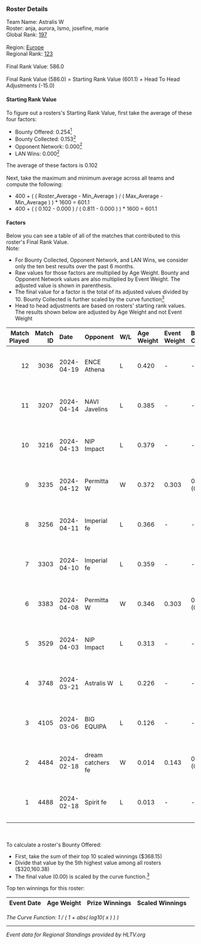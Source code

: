 ### Roster Details<br />
Team Name: Astralis W<br />
Roster: anja, aurora, Ismo, josefine, marie<br />
Global Rank: [197](../standings_global.md)<br />
<br />
Region: [Europe]( ../standings_europe.md)<br />
Regional Rank: [123]( ../standings_europe.md)<br />
<br />
Final Rank Value:  586.0<br />
<br />
Final Rank Value (586.0) = Starting Rank Value (601.1) + Head To Head Adjustments (-15.0)<br />

#### Starting Rank Value<br />
To figure out a rosters's Starting Rank Value, first take the average of these four factors:<br />
- Bounty Offered: 0.254[<sup>1</sup>](#table2)
- Bounty Collected: 0.153[<sup>2</sup>](#table1)
- Opponent Network: 0.000[<sup>2</sup>](#table1)
- LAN Wins: 0.000[<sup>2</sup>](#table1)

The average of these factors is 0.102<br />
<br />
Next, take the maximum and minimum average across all teams and compute the following:<br />
- 400 + ( ( Roster_Average - Min_Average ) / ( Max_Average - Min_Average ) ) * 1600 = 601.1
- 400 + ( ( 0.102 - 0.000 ) / ( 0.811 - 0.000 ) ) * 1600 = 601.1


#### Factors<br />
Below you can see a table of all of the matches that contributed to this roster's Final Rank Value.<br />
Note:<br />

- For Bounty Collected, Opponent Network, and LAN Wins, we consider only the ten best results over the past 6 months.
- Raw values for those factors are multiplied by Age Weight. Bounty and Opponent Network values are also multiplied by Event Weight. The adjusted value is shown in parenthesis.
- The final value for a factor is the total of its adjusted values divided by 10. Bounty Collected is further scaled by the curve function[<sup>3</sup>](#curveFunction)
- Head to head adjustments are based on rosters' starting rank values. The results shown below are adjusted by Age Weight and not Event Weight
<span id="table1"></span><br />


| Match Played | Match ID | Date       | Opponent          | W/L | Age Weight | Event Weight | Bounty Collected | Opponent Network | LAN Wins  | H2H Adj. | Roster                              |
| -: | -: | :- | :- | :- | :- | :- | :- | :- | :- | -: | :- |
|           12 |     3036 | 2024-04-19 | ENCE Athena       | L   | 0.420      | -            | -                | -                | -         |    -6.07 | anja, aurora, Ismo, josefine, marie |
|           11 |     3207 | 2024-04-14 | NAVI Javelins     | L   | 0.385      | -            | -                | -                | -         |    -3.08 | anja, aurora, Ismo, josefine, marie |
|           10 |     3216 | 2024-04-13 | NIP Impact        | L   | 0.379      | -            | -                | -                | -         |    -4.05 | anja, aurora, Ismo, josefine, marie |
|            9 |     3235 | 2024-04-12 | Permitta W        | W   | 0.372      | 0.303        | 0.000 (0.000)    | 0.014 (0.002)    | 0 (0.000) |     4.26 | anja, aurora, Ismo, josefine, marie |
|            8 |     3256 | 2024-04-11 | Imperial fe       | L   | 0.366      | -            | -                | -                | -         |    -1.11 | anja, aurora, Ismo, josefine, marie |
|            7 |     3303 | 2024-04-10 | Imperial fe       | L   | 0.359      | -            | -                | -                | -         |    -1.10 | anja, aurora, Ismo, josefine, marie |
|            6 |     3383 | 2024-04-08 | Permitta W        | W   | 0.346      | 0.303        | 0.000 (0.000)    | 0.014 (0.001)    | 0 (0.000) |     3.94 | anja, aurora, Ismo, josefine, marie |
|            5 |     3529 | 2024-04-03 | NIP Impact        | L   | 0.313      | -            | -                | -                | -         |    -3.56 | anja, aurora, Ismo, josefine, marie |
|            4 |     3748 | 2024-03-21 | Astralis W        | L   | 0.226      | -            | -                | -                | -         |    -3.15 | anja, aurora, Ismo, josefine, marie |
|            3 |     4105 | 2024-03-06 | BIG EQUIPA        | L   | 0.126      | -            | -                | -                | -         |    -1.23 | anja, aurora, Ismo, josefine, marie |
|            2 |     4484 | 2024-02-18 | dream catchers fe | W   | 0.014      | 0.143        | 0.015 (0.000)    | 0.201 (0.000)    | 0 (0.000) |     0.28 | anja, aurora, Ismo, josefine, marie |
|            1 |     4488 | 2024-02-18 | Spirit fe         | L   | 0.013      | -            | -                | -                | -         |    -0.17 | anja, aurora, Ismo, josefine, marie |

<br />
<span id="table2"></span><br />
To calculate a roster's Bounty Offered:<br />

- First, take the sum of their top 10 scaled winnings ($368.15)
- Divide that value by the 5th highest value among all rosters ($320,160.38)
- The final value (0.00) is scaled by the curve function.[<sup>3</sup>](#curveFunction)

Top ten winnings for this roster:<br />

| Event Date | Age Weight | Prize Winnings | Scaled Winnings |
| :- | -: | :- | :- |


<span id="curveFunction"></span>_The Curve Function: 1 / ( 1 + abs( log10( x ) ) )_<br />

---
_Event data for Regional Standings provided by HLTV.org_<br />
